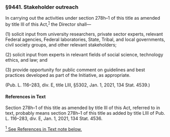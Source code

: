 ### §9441. Stakeholder outreach ###

In carrying out the activities under section 278h–1 of this title as amended by title III of this Act,<sup><a href="#9441_1_target" name="9441_1">1</a></sup> the Director shall—

(1) solicit input from university researchers, private sector experts, relevant Federal agencies, Federal laboratories, State, Tribal, and local governments, civil society groups, and other relevant stakeholders;

(2) solicit input from experts in relevant fields of social science, technology ethics, and law; and

(3) provide opportunity for public comment on guidelines and best practices developed as part of the Initiative, as appropriate.

(Pub. L. 116–283, div. E, title LIII, §5302, Jan. 1, 2021, 134 Stat. 4539.)

#### References in Text ####

Section 278h–1 of this title as amended by title III of this Act, referred to in text, probably means section 278h–1 of this title as added by title LIII of Pub. L. 116–283, div. E, Jan. 1, 2021, 134 Stat. 4536.

[<sup>1</sup> See References in Text note below.](#9441_1)